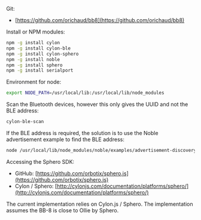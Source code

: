 Git:
* [https://github.com/orichaud/bb8](https://github.com/orichaud/bb8)

Install or NPM modules:
```sh
npm -g install cylon
npm -g install cylon-ble
npm -g install cylon-sphero
npm -g install noble
npm -g install sphero
npm -g install serialport

```

Environment for node:
```sh
export NODE_PATH=/usr/local/lib:/usr/local/lib/node_modules
```

Scan the Bluetooth devices, however this only gives the UUID and not the BLE address:
```sh
cylon-ble-scan
```
If the BLE address is required, the solution is to use the Noble advertisement example to find the BLE address:
```sh
node /usr/local/lib/node_modules/noble/examples/advertisement-discovery.js
```

Accessing the Sphero SDK:

* GitHub: [https://github.com/orbotix/sphero.js](https://github.com/orbotix/sphero.js)
* Cylon / Sphero: [http://cylonjs.com/documentation/platforms/sphero/](http://cylonjs.com/documentation/platforms/sphero/)

The current implementation relies on Cylon.js / Sphero. The implementation assumes the BB-8 is close to Ollie by Sphero.

